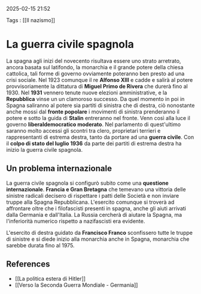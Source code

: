 2025-02-15 21:52

Tags : [[Il nazismo]]

# La guerra civile spagnola

La spagna agli inizi del novecento risultava essere uno strato arretrato, ancora basata sul latifondo, la monarchia e il grande potere della chiesa cattolica, tali forme di governo ovviamente poteranno ben presto ad una crisi sociale. Nel 1923 comunque il re **Alfonso XIII** e cadde e salirà al potere provvisoriamente la dittatura di **Miguel Primo de Rivera** che durerà fino al 1930.
Nel **1931** vennero tenute nuove elezioni amministrative, e la **Repubblica** vinse un un clamoroso successo. Da quel momento in poi in Spagna saliranno al potere sia partiti di sinistra che di destra, ciò nonostante anche mossi dal **fronte popolare** i movimenti di sinistra prenderanno il potere e sotto la guida di **Stalin** entreranno nel fronte. Venn così alla luce il governo **liberaldemocratico moderato**.
Nel parlamento di quest'ultimo saranno molto accessi gli scontri tra clero, proprietari terrieri e rappresentanti di estrema destra, tanto da portare ad una **guerra civile**. 
Con il **colpo di stato del luglio 1936** da parte dei partiti di estrema destra ha inizio la guerra civile spagnola. 
## Un problema internazionale
La guerra civile spagnola si configurò subito come una **questione internazionale**. **Francia e Gran Bretagna** che temevano una vittoria delle sinistre radicali decisero di rispettare i patti delle Società e non inviare truppe alla Spagna Repubblicana. L'esercito comunque si troverà ad affrontare oltre che i filofascisti presenti in spagna, anche gli aiuti arrivati dalla Germania e dall'Italia. La Russia cercherà di aiutare la Spagna, ma l'inferiorità numerico rispetto a nazifascisti era evidente.

L'esercito di destra guidato da **Francisco Franco** sconfissero tutte le truppe di sinistre e si diede inizio alla monarchia anche in Spagna, monarchia che sarebbe durata fino al 1975.
## References

- [[La politica estera di Hitler]]
- [[Verso la Seconda Guerra Mondiale - Germania]]
